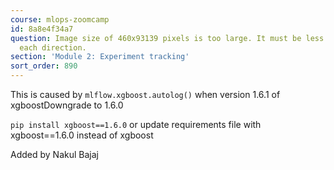 ```yaml
---
course: mlops-zoomcamp
id: 8a8e4f34a7
question: Image size of 460x93139 pixels is too large. It must be less than 2^16 in
  each direction.
section: 'Module 2: Experiment tracking'
sort_order: 890
---
```


This is caused by ```mlflow.xgboost.autolog()``` when version 1.6.1 of xgboostDowngrade to 1.6.0

```pip install xgboost==1.6.0``` or update requirements file with xgboost==1.6.0 instead of xgboost

Added by Nakul Bajaj

